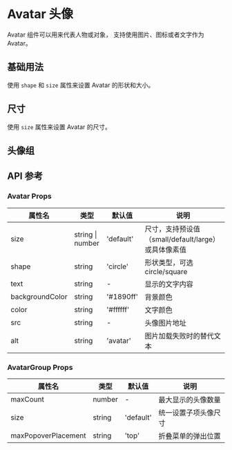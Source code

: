 # Avatar 头像

Avatar 组件可以用来代表人物或对象， 支持使用图片、图标或者文字作为 Avatar。

## 基础用法

<p>
使用 <code>shape</code> 和 <code>size</code> 属性来设置 Avatar 的形状和大小。
</p>

<demo vue="./example/base.vue"></demo>

## 尺寸

使用 <code>size</code> 属性来设置 Avatar 的尺寸。
<demo vue="./example/size.vue"></demo>

## 头像组

<!-- <demo vue="./example/group.vue"></demo> -->

## API 参考

### Avatar Props

| 属性名          | 类型             | 默认值    | 说明                                                |
| --------------- | ---------------- | --------- | --------------------------------------------------- |
| size            | string \| number | 'default' | 尺寸，支持预设值（small/default/large）或具体像素值 |
| shape           | string           | 'circle'  | 形状类型，可选 circle/square                        |
| text            | string           | -         | 显示的文字内容                                      |
| backgroundColor | string           | '#1890ff' | 背景颜色                                            |
| color           | string           | '#ffffff' | 文字颜色                                            |
| src             | string           | -         | 头像图片地址                                        |
| alt             | string           | 'avatar'  | 图片加载失败时的替代文本                            |

### AvatarGroup Props

| 属性名              | 类型   | 默认值    | 说明                 |
| ------------------- | ------ | --------- | -------------------- |
| maxCount            | number | -         | 最大显示的头像数量   |
| size                | string | 'default' | 统一设置子项头像尺寸 |
| maxPopoverPlacement | string | 'top'     | 折叠菜单的弹出位置   |
